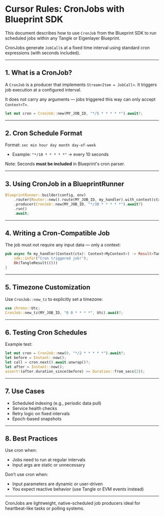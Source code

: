 # Cursor Rules: CronJobs with Blueprint SDK

This document describes how to use `CronJob` from the Blueprint SDK to run scheduled jobs within any Tangle or Eigenlayer Blueprint.

CronJobs generate `JobCall`s at a fixed time interval using standard cron expressions (with seconds included).

---

## 1. What is a CronJob?

A `CronJob` is a producer that implements `Stream<Item = JobCall>`. It triggers job execution at a configured interval.

It does not carry any arguments — jobs triggered this way can only accept `Context<T>`.

```rust
let mut cron = CronJob::new(MY_JOB_ID, "*/5 * * * * *").await?;
```

---

## 2. Cron Schedule Format

Format: `sec min hour day month day-of-week`
- Example: `"*/10 * * * * *"` → every 10 seconds

Note: Seconds **must be included** in Blueprint's cron parser.

---

## 3. Using CronJob in a BlueprintRunner

```rust
BlueprintRunner::builder(config, env)
    .router(Router::new().route(MY_JOB_ID, my_handler).with_context(ctx))
    .producer(CronJob::new(MY_JOB_ID, "*/30 * * * * *").await?)
    .run()
    .await;
```

---

## 4. Writing a Cron-Compatible Job

The job must not require any input data — only a context:

```rust
pub async fn my_handler(Context(ctx): Context<MyContext>) -> Result<TangleResult<()>> {
    sdk::info!("Cron triggered job!");
    Ok(TangleResult(()))
}
```

---

## 5. Timezone Customization

Use `CronJob::new_tz` to explicitly set a timezone:

```rust
use chrono::Utc;
CronJob::new_tz(MY_JOB_ID, "0 0 * * * *", Utc).await?;
```

---

## 6. Testing Cron Schedules

Example test:
```rust
let mut cron = CronJob::new(0, "*/2 * * * * *").await?;
let before = Instant::now();
let call = cron.next().await.unwrap()?;
let after = Instant::now();
assert!(after.duration_since(before) >= Duration::from_secs(2));
```

---

## 7. Use Cases

- Scheduled indexing (e.g., periodic data pull)
- Service health checks
- Retry logic on fixed intervals
- Epoch-based snapshots

---

## 8. Best Practices

Use cron when:
- Jobs need to run at regular intervals
- Input args are static or unnecessary

Don’t use cron when:
- Input parameters are dynamic or user-driven
- You expect reactive behavior (use Tangle or EVM events instead)

---

CronJobs are lightweight, native-scheduled job producers ideal for heartbeat-like tasks or polling systems.

